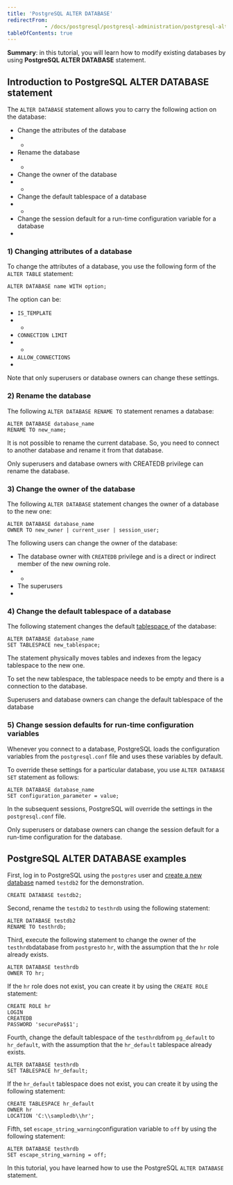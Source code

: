 ```yaml
---
title: 'PostgreSQL ALTER DATABASE'
redirectFrom: 
            - /docs/postgresql/postgresql-administration/postgresql-alter-database/
tableOfContents: true
---
```


**Summary**: in this tutorial, you will learn how to modify existing databases by using **PostgreSQL ALTER DATABASE** statement.



## Introduction to PostgreSQL ALTER DATABASE statement



The `ALTER DATABASE` statement allows you to carry the following action on the database:



- Change the attributes of the database
- -
- Rename the database
- -
- Change the owner of the database
- -
- Change the default tablespace of a database
- -
- Change the session default for a run-time configuration variable for a database
- 


### 1) Changing attributes of a database



To change the attributes of a database, you use the following form of the `ALTER TABLE` statement:



```
ALTER DATABASE name WITH option;
```



The option can be:



- `IS_TEMPLATE`
- -
- `CONNECTION LIMIT`
- -
- `ALLOW_CONNECTIONS`
- 


Note that only superusers or database owners can change these settings.



### 2) Rename the database



The following `ALTER DATABASE RENAME TO` statement renames a database:



```
ALTER DATABASE database_name
RENAME TO new_name;
```



It is not possible to rename the current database. So, you need to connect to another database and rename it from that database.



Only superusers and database owners with CREATEDB privilege can rename the database.



### 3) Change the owner of the database



The following `ALTER DATABASE` statement changes the owner of a database to the new one:



```
ALTER DATABASE database_name
OWNER TO new_owner | current_user | session_user;
```



The following users can change the owner of the database:



- The database owner with `CREATEDB` privilege and is a direct or indirect member of the new owning role.
- -
- The superusers
- 


### 4) Change the default tablespace of a database



The following statement changes the default [tablespace ](https://www.postgresqltutorial.com/postgresql-administration/postgresql-create-tablespace/ "PostgreSQL Creating Tablespaces")of the database:



```
ALTER DATABASE database_name
SET TABLESPACE new_tablespace;
```



The statement physically moves tables and indexes from the legacy tablespace to the new one.



To set the new tablespace, the tablespace needs to be empty and there is a connection to the database.



Superusers and database owners can change the default tablespace of the database



### 5) Change session defaults for run-time configuration variables



Whenever you connect to a database, PostgreSQL loads the configuration variables from the `postgresql.conf` file and uses these variables by default.



To override these settings for a particular database, you use `ALTER DATABASE SET` statement as follows:



```
ALTER DATABASE database_name
SET configuration_parameter = value;
```



In the subsequent sessions, PostgreSQL will override the settings in the `postgresql.conf` file.



Only superusers or database owners can change the session default for a run-time configuration for the database.



## PostgreSQL ALTER DATABASE examples



First, log in to PostgreSQL using the `postgres` user and [create a new database](https://www.postgresqltutorial.com/postgresql-administration/postgresql-create-database/ "PostgreSQL CREATE DATABASE") named `testdb2` for the demonstration.



```
CREATE DATABASE testdb2;
```



Second, rename the `testdb2` to `testhrdb` using the following statement:



```
ALTER DATABASE testdb2
RENAME TO testhrdb;
```



Third, execute the following statement to change the owner of the `testhrdb`database from `postgres`to `hr`, with the assumption that the `hr` role already exists.



```
ALTER DATABASE testhrdb
OWNER TO hr;
```



If the `hr` role does not exist, you can create it by using the `CREATE ROLE` statement:



```
CREATE ROLE hr
LOGIN
CREATEDB
PASSWORD 'securePa$$1';
```



Fourth, change the default tablespace of the `testhrdb`from `pg_default` to `hr_default`, with the assumption that the `hr_default` tablespace already exists.



```
ALTER DATABASE testhrdb
SET TABLESPACE hr_default;
```



If the `hr_default` tablespace does not exist, you can create it by using the following statement:



```
CREATE TABLESPACE hr_default
OWNER hr
LOCATION 'C:\\sampledb\\hr';
```



Fifth, set `escape_string_warning`configuration variable to `off` by using the following statement:



```
ALTER DATABASE testhrdb
SET escape_string_warning = off;
```



In this tutorial, you have learned how to use the PostgreSQL `ALTER DATABASE` statement.

